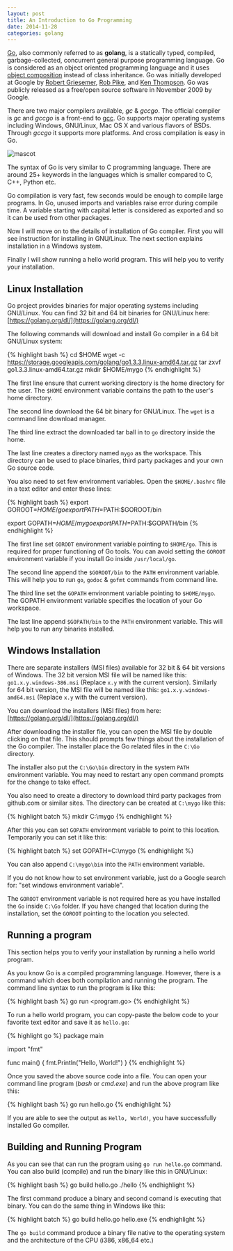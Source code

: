 ```yaml
---
layout: post
title: An Introduction to Go Programming
date: 2014-11-28
categories: golang
---
```


[Go], also commonly referred to as **golang**, is a statically typed,
compiled, garbage-collected, concurrent general purpose programming
language.  Go is considered as an object oriented programming language
and it uses [object composition] instead of class inheritance.  Go was
initially developed at Google by [Robert Griesemer], [Rob Pike], and
[Ken Thompson].  Go was publicly released as a free/open source
software in November 2009 by Google.

[Go]: http://golang.org
[object composition]: http://en.wikipedia.org/wiki/Composition_over_inheritance
[Robert Griesemer]: http://en.wikipedia.org/wiki/Robert_Griesemer
[Rob Pike]: http://en.wikipedia.org/wiki/Rob_Pike
[Ken Thompson]: http://en.wikipedia.org/wiki/Ken_Thompson

There are two major compilers available, *gc* & *gccgo*.  The official
compiler is *gc* and *gccgo* is a front-end to [gcc].  Go supports
major operating systems including Windows, GNU/Linux, Mac OS X and
various flavors of BSDs.  Through *gccgo* it supports more platforms.
And cross compilation is easy in Go.

[gcc]: https://gcc.gnu.org

![mascot](https://dl.dropboxusercontent.com/u/37164281/blog/golang-mascot.png)

The syntax of Go is very similar to C programming language.  There are
around 25+ keywords in the languages which is smaller compared to C,
C++, Python etc.

Go compilation is very fast, few seconds would be enough to compile
large programs.  In Go, unused imports and variables raise error
during compile time.  A variable starting with capital letter is
considered as exported and so it can be used from other packages.

Now I will move on to the details of installation of Go compiler.
First you will see instruction for installing in GNU/Linux.
The next section explains installation in a Windows system.

Finally I will show running a hello world program.  This will help you
to verify your installation.

## Linux Installation

Go project provides binaries for major operating systems including
GNU/Linux.  You can find 32 bit and 64 bit binaries for GNU/Linux
here: [https://golang.org/dl/](https://golang.org/dl/)

The following commands will download and install Go compiler in a
64 bit GNU/Linux system:

{% highlight bash %}
cd $HOME
wget -c https://storage.googleapis.com/golang/go1.3.3.linux-amd64.tar.gz
tar zxvf go1.3.3.linux-amd64.tar.gz
mkdir $HOME/mygo
{% endhighlight %}

The first line ensure that current working directory is the home
directory for the user.  The `$HOME` environment variable contains the
path to the user's home directory.

The second line download the 64 bit binary for GNU/Linux.  The `wget`
is a command line download manager.

The third line extract the downloaded tar ball in to `go` directory
inside the home.

The last line creates a directory named `mygo` as the workspace.  This
directory can be used to place binaries, third party packages and your
own Go source code.

You also need to set few environment variables.  Open the
`$HOME/.bashrc` file in a text editor and enter these lines:

{% highlight bash %}
export GOROOT=$HOME/go
export PATH=$PATH:$GOROOT/bin

export GOPATH=$HOME/mygo
export PATH=$PATH:$GOPATH/bin
{% endhighlight %}

The first line set `GOROOT` environment variable pointing to
`$HOME/go`.  This is required for proper functioning of Go tools.  You
can avoid setting the `GOROOT` environment variable if you install Go
inside `/usr/local/go`.

The second line append the `$GOROOT/bin` to the `PATH` environment
variable.  This will help you to run `go`, `godoc` & `gofmt` commands
from command line.

The third line set the `GOPATH` environment variable pointing to
`$HOME/mygo`.  The GOPATH environment variable specifies the location
of your Go workspace.

The last line append `$GOPATH/bin` to the `PATH` environment variable.
This will help you to run any binaries installed.


## Windows Installation

There are separate installers (MSI files) available for 32 bit & 64
bit versions of Windows.  The 32 bit version MSI file will be named
like this: ``go1.x.y.windows-386.msi`` (Replace `x.y` with the current
version).  Similarly for 64 bit version, the MSI file will be named
like this: ``go1.x.y.windows-amd64.msi`` (Replace `x.y` with the current
version).

You can download the installers (MSI files) from here:
[https://golang.org/dl/](https://golang.org/dl/)

After downloading the installer file, you can open the MSI file by
double clicking on that file.  This should prompts few things about
the installation of the Go compiler.  The installer place the
Go related files in the ``C:\Go`` directory.

The installer also put the ``C:\Go\bin`` directory in the system
`PATH` environment variable.  You may need to restart any open command
prompts for the change to take effect.

You also need to create a directory to download third party packages
from github.com or similar sites.  The directory can be created at
``C:\mygo`` like this:

{% highlight batch %}
mkdir C:\mygo
{% endhighlight %}

After this you can set `GOPATH` environment variable to point to this
location.  Temporarily you can set it like this:

{% highlight batch %}
set GOPATH=C:\mygo
{% endhighlight %}

You can also append ``C:\mygo\bin`` into the `PATH` environment
variable.

If you do not know how to set environment variable, just do a Google
search for: "set windows environment variable".

The `GOROOT` environment variable is not required here as you have
installed the `Go` inside `C:\Go` folder.  If you have changed that
location during the installation, set the `GOROOT` pointing to the
location you selected.


## Running a program

This section helps you to verify your installation by running a hello
world program.

As you know Go is a compiled programming language.  However, there is
a command which does both compilation and running the program.  The
command line syntax to run the program is like this:

{% highlight bash %}
go run <program.go>
{% endhighlight %}

To run a hello world program, you can copy-paste the below code to
your favorite text editor and save it as ``hello.go``:

{% highlight go %}
package main

import "fmt"

func main() {
     fmt.Println("Hello, World!")
}
{% endhighlight %}

Once you saved the above source code into a file.  You can open your
command line program (*bash* or *cmd.exe*) and run the above program like
this:

{% highlight bash %}
go run hello.go
{% endhighlight %}

If you are able to see the output as `Hello, World!`, you have
successfully installed Go compiler.

## Building and Running Program

As you can see that can run the program using `go run hello.go`
command.  You can also build (compile) and run the binary like this in
GNU/Linux:

{% highlight bash %}
go build hello.go
./hello
{% endhighlight %}

The first command produce a binary and second comand is executing that
binary.  You can do the same thing in Windows like this:

{% highlight batch %}
go build hello.go
hello.exe
{% endhighlight %}

The `go build` command produce a binary file native to the operating
system and the architecture of the CPU (i386, x86_64 etc.)
